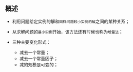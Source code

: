## 概述

* 利用问题给定实例的解和`同样问题较小实例的解`之间的某种关系；

* 从求解问题的`最小实例`开始，该方法还有时候也称为`增量法`；

* 三种主要变化形式：
  - 减去一个常量；
  - 减去一个常量因子；
  - 减的规模是可变的；